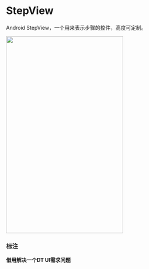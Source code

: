 # StepView
Android StepView，一个用来表示步骤的控件，高度可定制。

<img src="https://github.com/ZongwenSun/StepView/blob/master/image.png" width="320" height="540" />

### 标注
**借用解决一个DT UI需求问题**

